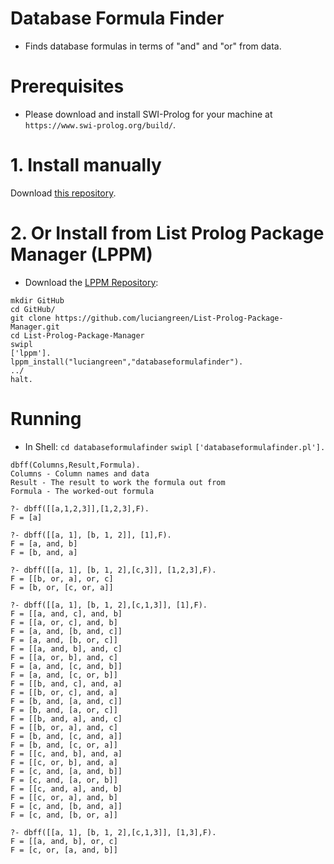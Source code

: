 # Database Formula Finder

* Finds database formulas in terms of "and" and "or" from data.

# Prerequisites

* Please download and install SWI-Prolog for your machine at `https://www.swi-prolog.org/build/`.

# 1. Install manually

Download <a href="http://github.com/luciangreen/databaseformulafinder/">this repository</a>.

# 2. Or Install from List Prolog Package Manager (LPPM)

* Download the <a href="https://github.com/luciangreen/List-Prolog-Package-Manager">LPPM Repository</a>:

```
mkdir GitHub
cd GitHub/
git clone https://github.com/luciangreen/List-Prolog-Package-Manager.git
cd List-Prolog-Package-Manager
swipl
['lppm'].
lppm_install("luciangreen","databaseformulafinder").
../
halt.
```

# Running

* In Shell:
`cd databaseformulafinder`
`swipl`
`['databaseformulafinder.pl'].`

```
dbff(Columns,Result,Formula).
Columns - Column names and data
Result - The result to work the formula out from
Formula - The worked-out formula

?- dbff([[a,1,2,3]],[1,2,3],F).
F = [a] 

?- dbff([[a, 1], [b, 1, 2]], [1],F).
F = [a, and, b] 
F = [b, and, a] 

?- dbff([[a, 1], [b, 1, 2],[c,3]], [1,2,3],F).
F = [[b, or, a], or, c] 
F = [b, or, [c, or, a]] 

?- dbff([[a, 1], [b, 1, 2],[c,1,3]], [1],F).
F = [[a, and, c], and, b] 
F = [[a, or, c], and, b] 
F = [a, and, [b, and, c]] 
F = [a, and, [b, or, c]] 
F = [[a, and, b], and, c] 
F = [[a, or, b], and, c] 
F = [a, and, [c, and, b]] 
F = [a, and, [c, or, b]] 
F = [[b, and, c], and, a] 
F = [[b, or, c], and, a] 
F = [b, and, [a, and, c]] 
F = [b, and, [a, or, c]] 
F = [[b, and, a], and, c] 
F = [[b, or, a], and, c] 
F = [b, and, [c, and, a]] 
F = [b, and, [c, or, a]] 
F = [[c, and, b], and, a] 
F = [[c, or, b], and, a] 
F = [c, and, [a, and, b]] 
F = [c, and, [a, or, b]] 
F = [[c, and, a], and, b] 
F = [[c, or, a], and, b] 
F = [c, and, [b, and, a]] 
F = [c, and, [b, or, a]] 

?- dbff([[a, 1], [b, 1, 2],[c,1,3]], [1,3],F).
F = [[a, and, b], or, c] 
F = [c, or, [a, and, b]] 
```

